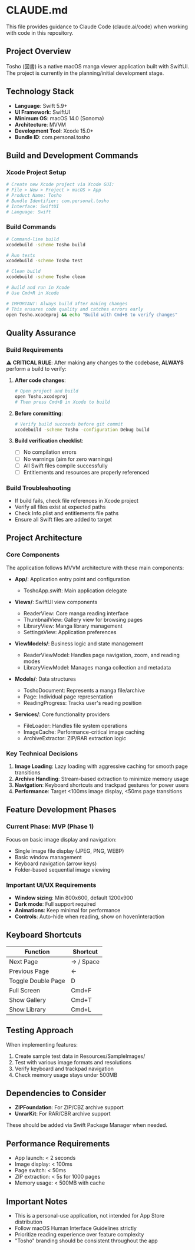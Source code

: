 # CLAUDE.md

This file provides guidance to Claude Code (claude.ai/code) when working with code in this repository.

## Project Overview

Tosho (図書) is a native macOS manga viewer application built with SwiftUI. The project is currently in the planning/initial development stage.

## Technology Stack

- **Language**: Swift 5.9+
- **UI Framework**: SwiftUI
- **Minimum OS**: macOS 14.0 (Sonoma)
- **Architecture**: MVVM
- **Development Tool**: Xcode 15.0+
- **Bundle ID**: com.personal.tosho

## Build and Development Commands

### Xcode Project Setup
```bash
# Create new Xcode project via Xcode GUI:
# File > New > Project > macOS > App
# Product Name: Tosho
# Bundle Identifier: com.personal.tosho
# Interface: SwiftUI
# Language: Swift
```

### Build Commands
```bash
# Command-line build
xcodebuild -scheme Tosho build

# Run tests
xcodebuild -scheme Tosho test

# Clean build
xcodebuild -scheme Tosho clean

# Build and run in Xcode
# Use Cmd+R in Xcode

# IMPORTANT: Always build after making changes
# This ensures code quality and catches errors early
open Tosho.xcodeproj && echo "Build with Cmd+B to verify changes"
```

## Quality Assurance

### Build Requirements
⚠️ **CRITICAL RULE**: After making any changes to the codebase, **ALWAYS** perform a build to verify:

1. **After code changes**:
   ```bash
   # Open project and build
   open Tosho.xcodeproj
   # Then press Cmd+B in Xcode to build
   ```

2. **Before committing**:
   ```bash
   # Verify build succeeds before git commit
   xcodebuild -scheme Tosho -configuration Debug build
   ```

3. **Build verification checklist**:
   - [ ] No compilation errors
   - [ ] No warnings (aim for zero warnings)
   - [ ] All Swift files compile successfully
   - [ ] Entitlements and resources are properly referenced

### Build Troubleshooting
- If build fails, check file references in Xcode project
- Verify all files exist at expected paths
- Check Info.plist and entitlements file paths
- Ensure all Swift files are added to target

## Project Architecture

### Core Components

The application follows MVVM architecture with these main components:

- **App/**: Application entry point and configuration
  - ToshoApp.swift: Main application delegate

- **Views/**: SwiftUI view components
  - ReaderView: Core manga reading interface
  - ThumbnailView: Gallery view for browsing pages
  - LibraryView: Manga library management
  - SettingsView: Application preferences

- **ViewModels/**: Business logic and state management
  - ReaderViewModel: Handles page navigation, zoom, and reading modes
  - LibraryViewModel: Manages manga collection and metadata

- **Models/**: Data structures
  - ToshoDocument: Represents a manga file/archive
  - Page: Individual page representation
  - ReadingProgress: Tracks user's reading position

- **Services/**: Core functionality providers
  - FileLoader: Handles file system operations
  - ImageCache: Performance-critical image caching
  - ArchiveExtractor: ZIP/RAR extraction logic

### Key Technical Decisions

1. **Image Loading**: Lazy loading with aggressive caching for smooth page transitions
2. **Archive Handling**: Stream-based extraction to minimize memory usage
3. **Navigation**: Keyboard shortcuts and trackpad gestures for power users
4. **Performance**: Target <100ms image display, <50ms page transitions

## Feature Development Phases

### Current Phase: MVP (Phase 1)
Focus on basic image display and navigation:
- Single image file display (JPEG, PNG, WEBP)
- Basic window management
- Keyboard navigation (arrow keys)
- Folder-based sequential image viewing

### Important UI/UX Requirements

- **Window sizing**: Min 800x600, default 1200x900
- **Dark mode**: Full support required
- **Animations**: Keep minimal for performance
- **Controls**: Auto-hide when reading, show on hover/interaction

## Keyboard Shortcuts

| Function | Shortcut |
|----------|----------|
| Next Page | → / Space |
| Previous Page | ← |
| Toggle Double Page | D |
| Full Screen | Cmd+F |
| Show Gallery | Cmd+T |
| Show Library | Cmd+L |

## Testing Approach

When implementing features:
1. Create sample test data in Resources/SampleImages/
2. Test with various image formats and resolutions
3. Verify keyboard and trackpad navigation
4. Check memory usage stays under 500MB

## Dependencies to Consider

- **ZIPFoundation**: For ZIP/CBZ archive support
- **UnrarKit**: For RAR/CBR archive support

These should be added via Swift Package Manager when needed.

## Performance Requirements

- App launch: < 2 seconds
- Image display: < 100ms
- Page switch: < 50ms
- ZIP extraction: < 5s for 1000 pages
- Memory usage: < 500MB with cache

## Important Notes

- This is a personal-use application, not intended for App Store distribution
- Follow macOS Human Interface Guidelines strictly
- Prioritize reading experience over feature complexity
- "Tosho" branding should be consistent throughout the app